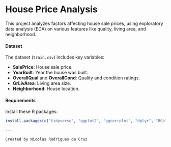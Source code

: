 # House Price Analysis

This project analyzes factors affecting house sale prices, using exploratory data analysis (EDA) on various features like quality, living area, and neighborhood.

#### Dataset
The dataset (`train.csv`) includes key variables:
- **SalePrice**: House sale price.
- **YearBuilt**: Year the house was built.
- **OverallQual** and **OverallCond**: Quality and condition ratings.
- **GrLivArea**: Living area size.
- **Neighborhood**: House location.

#### Requirements
Install these R packages:
```R
install.packages(c("tidyverse", "ggplot2", "ggcorrplot", "dplyr", "RColorBrewer", "GGally", "kableExtra"))

---

Created by Nicolas Rodrigues da Cruz
